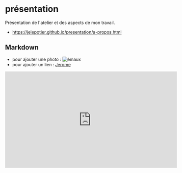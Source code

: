 # présentation
Présentation de l'atelier et des aspects de mon travail.

- https://jelepotier.github.io/presentation/a-propos.html

## Markdown

- pour ajouter une photo : ![émaux](https://jelepotier.github.io/presentation/yunomi-bols-à-thé-émaillés.jpg)
- pour ajouter un lien : [Jerome](https://jelepotier.github.io/presentation)

<iframe width="560" height="315" src="https://www.youtube.com/embed/FS31ws3NIMc" title="YouTube video player" frameborder="0" allow="accelerometer; autoplay; clipboard-write; encrypted-media; gyroscope; picture-in-picture" allowfullscreen></iframe>
